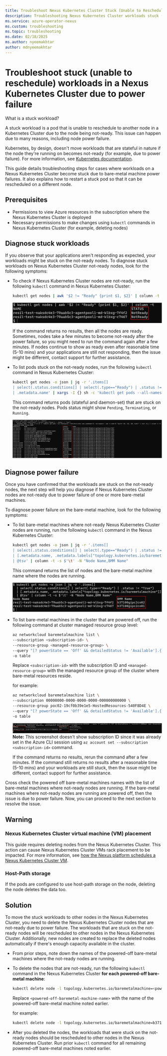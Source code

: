 ```yaml
---
title: Troubleshoot Nexus Kubernetes Cluster Stuck (Unable to Reschedule) Workloads Due to Power Failure
description: Troubleshooting Nexus Kubernetes Cluster workloads stuck (unable to reschedule) on not-ready nodes due to bare-metal node power failure.
ms.service: azure-operator-nexus
ms.custom: troubleshooting
ms.topic: troubleshooting
ms.date: 02/18/2025
ms.author: nyeemakhtar
author: mdnyeemakhtar
---
```

# Troubleshoot stuck (unable to reschedule) workloads in a Nexus Kubernetes Cluster due to power failure

What is a stuck workload?

A stuck workload is a pod that is unable to reschedule to another node in a Kubernetes Cluster due to the node being not-ready. This issue can happen due to many reasons, including node power failure.

Kubernetes, by design, doesn't move workloads that are stateful in nature if the node they're running on becomes not-ready (for example, due to power failure). For more information, see [Kubernetes documentation](https://kubernetes.io/docs/concepts/cluster-administration/node-shutdown/#non-graceful-node-shutdown).

This guide details troubleshooting steps for cases where workloads on a Nexus Kubernetes Cluster become stuck due to bare-metal machine power failures. It also explains how to restart a stuck pod so that it can be rescheduled on a different node.

## Prerequisites

* Permissions to view Azure resources in the subscription where the Nexus Kubernetes Cluster is deployed
* Necessary permissions to make changes using `kubectl` commands in Nexus Kubernetes Cluster (for example, deleting nodes)

## Diagnose stuck workloads

If you observe that your applications aren't responding as expected, your workloads might be stuck on the not-ready nodes. To diagnose stuck workloads on Nexus Kubernetes Cluster not-ready nodes, look for the following symptoms:

* To check if Nexus Kubernetes Cluster nodes are not-ready, run the following `kubectl` command in Nexus Kubernetes Cluster:

  ```bash
  kubectl get nodes | awk '$2 != "Ready" {print $1, $2}' | column -t
  ```
  ![kubectl get nodes output](media/naks-nodes-not-ready.png)

  If the command returns no results, then all the nodes are ready. Sometimes, nodes take a few minutes to become not-ready after the power failure, so you might need to run the command again after a few minutes. If nodes continue to show as ready even after reasonable time (5-10 mins) and your applications are still not responding, then the issue might be different, contact support for further assistance.

* To list pods stuck on the not-ready nodes, run the following `kubectl` command in Nexus Kubernetes Cluster:

   ```bash
   kubectl get nodes -o json | jq -r '.items[]
  | select(.status.conditions[] | select(.type=="Ready") | .status != "True")
  | .metadata.name' | xargs -I {} sh -c 'kubectl get pods --all-namespaces --field-selector spec.nodeName={} --no-headers | awk -v node={} "{print \$1, \$2, \$4, node}"' | sort -k1,1 | column -t -N "NAMESPACE,NAME,STATUS,NODE"
   ```
   This command returns pods (stateful and daemon-set) that are stuck on the not-ready nodes. Pods status might show `Pending`, `Terminating`, or `Running`.

   ![stuck workload on not-ready nodes](media/naks-workload-stuck-on-not-ready-nodes.png)

## Diagnose power failure

Once you have confirmed that the workloads are stuck on the not-ready nodes, the next step will help you diagnose if Nexus Kubernetes Cluster nodes are not-ready due to power failure of one or more bare-metal machines.

To diagnose power failure on the bare-metal machine, look for the following symptoms:

* To list bare-metal machines where not-ready Nexus Kubernetes Cluster nodes are running, run the following `kubectl` command in the Nexus Kubernetes Cluster:

   ```bash
   kubectl get nodes -o json | jq -r '.items[]
  | select(.status.conditions[] | select(.type=="Ready") | .status != "True")
  | [.metadata.name, .metadata.labels["topology.kubernetes.io/baremetalmachine"]]
  | @tsv' | column -t -s $'\t' -N "Node Name,BMM Name"
   ```
   This command returns the list of nodes and the bare-metal machine name where the nodes are running.

   ![bmm names where node-ready nodes reside](media/bmm-where-not-ready-naks-reside.png)

* To list bare-metal machines in the cluster that are powered off, run the following command at cluster managed resource group level:

  ```bash
  az networkcloud baremetalmachine list \
  --subscription <subscription-id> \
  --resource-group <managed-resource-group> \
  --query "[? powerState == 'Off' && detailedStatus != 'Available'].{BMMName: name, ResourceGroup: resourceGroup, PowerState: powerState, DetailedStatus: detailedStatus}" \
  -o table
  ```
  Replace `<subscription-id>` with the subscription ID and `<managed-resource-group>` with the managed resource group of the cluster where bare-metal resources reside.

  for example:
  ```bash
  az networkcloud baremetalmachine list \
  --subscription 00000000-0000-0000-0000-000000000000 \
  --resource-group poc02-19cf0b39e1e5-HostedResources-540F8D4E \
  --query "[? powerState == 'Off' && detailedStatus != 'Available'].{BMMName: name, ResourceGroup: resourceGroup, PowerState: powerState, DetailedStatus: detailedStatus}" \
  -o table
  ```

  ![powered off bare-metal machines](media/list-of-powered-off-bmms.png)
  **Note:** This screenshot doesn't show subscription ID since it was already set in the Azure CLI session using `az account set --subscription <subscription-id>` command.

  If the command returns no results, rerun the command after a few minutes. If the command still returns no results after a reasonable time (5-10 mins) and your workloads are still stuck, then the issue might be different, contact support for further assistance.

Cross check the powered off bare-metal machines names with the list of bare-metal machines where not-ready nodes are running. If the bare-metal machines where not-ready nodes are running are powered off, then the issue is due to power failure. Now, you can proceed to the next section to resolve the issue.

## Warning

### Nexus Kubernetes Cluster virtual machine (VM) placement

This guide requires deleting nodes from the Nexus Kubernetes Cluster. This action can cause Nexus Kubernetes Cluster VMs rack placement to be impacted. For more information, see [how the Nexus platform schedules a Nexus Kubernetes Cluster VM](./concepts-nexus-kubernetes-placement.md#how-the-nexus-platform-schedules-a-nexus-kubernetes-cluster-vm).

### Host-Path storage

If the pods are configured to use host-path storage on the node, deleting the node deletes the data too.

## Solution

To move the stuck workloads to other nodes in the Nexus Kubernetes Cluster, you need to delete the Nexus Kubernetes Cluster nodes that are not-ready due to power failure. The workloads that are stuck on the not-ready nodes will be rescheduled to other nodes in the Nexus Kubernetes Cluster. Additionally, new nodes are created to replace the deleted nodes automatically if there's enough capacity available in the cluster.

   * From prior steps, note down the names of the powered-off bare-metal machines where the not-ready nodes are running.
   * To delete the nodes that are not-ready, run the following `kubectl` command in the Nexus Kubernetes Cluster **for each powered-off bare-metal machine**:

      ```bash
      kubectl delete node -l topology.kubernetes.io/baremetalmachine=<powered-off-baremetal-machine-name>
      ```
      Replace `<powered-off-baremetal-machine-name>` with the name of the powered-off bare-metal machine noted earlier.

      for example:
      ```bash
      kubectl delete node -l topology.kubernetes.io/baremetalmachine=b37100gipc1co01
      ```
   * After you deleted the nodes, the workloads that were stuck on the not-ready nodes should be rescheduled to other nodes in the Nexus Kubernetes Cluster. Run prior `kubectl` command for all remaining powered-off bare-metal machines noted earlier.
